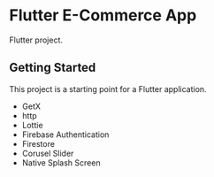 # Flutter E-Commerce App

Flutter project.

## Getting Started

This project is a starting point for a Flutter application.

- GetX
- http
- Lottie
- Firebase Authentication
- Firestore
- Corusel Slider
- Native Splash Screen
  


